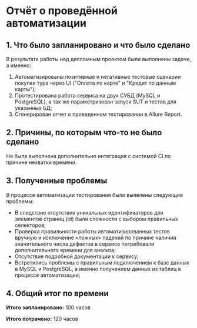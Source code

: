 # Отчёт о проведённой автоматизации

## 1. Что было запланировано и что было сделано

В результате работы над дипломным проектом были выполнены задачи, а именно:

1. Автоматизированы позитивные и негативные тестовые сценарии покупки тура через UI
  ("Оплата по карте" и "Кредит по данным карты");
2. Протестирована работа сервиса на двух СУБД (MySQL и PostgreSQL), а так же
   параметризован запуск SUT и тестов для указанных БД;
3. Сгенерирован отчет о проведенном тестировании в Allure Report.

## 2. Причины, по которым что-то не было сделано

Не была выполнена дополнительно интеграция с системой CI по причине нехватки времени.

## 3. Полученные проблемы

В процессе автоматизации тестирования были выявлены следующие проблемы:

- В следствие отсутствия уникальных идентификаторов для элементов страниц (id) были сложности с выбором правильных селекторов;
- Проверка правильности работы автоматизированных тестов вручную и исключение «ложных» падений по причине наличия значительного числа дефектов в сервисе потребовали дополнительного времени для анализа;
- Отсутствие подробной документации к сервису;
- Встретились проблемы с правильным подключением к базе данных в MySQL и PostgreSQL, а именно получением данных из таблиц в процессе автоматизации;

## 4. Общий итог по времени


**Итого запланировано:** 100 часов

**Итого потрачено:** 120 часов
